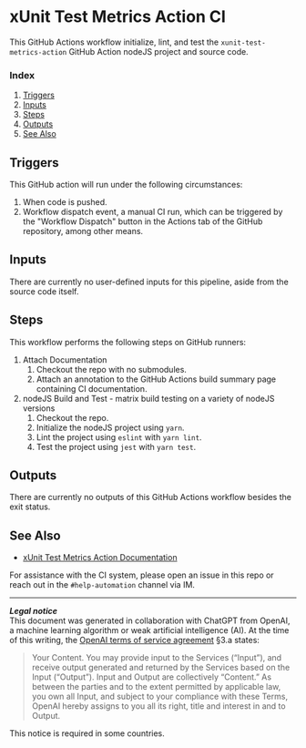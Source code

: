 # xUnit Test Metrics Action CI
This GitHub Actions workflow initialize, lint, and test the `xunit-test-metrics-action` GitHub Action nodeJS project and source code.

### Index
1. [Triggers](#triggers)
1. [Inputs](#inputs)
1. [Steps](#steps)
1. [Outputs](#outputs)
1. [See Also](#see-also)

## Triggers
This GitHub action will run under the following circumstances:
1. When code is pushed.
1. Workflow dispatch event, a manual CI run, which can be triggered by the "Workflow Dispatch" button in the Actions tab of the GitHub repository, among other means.

## Inputs
There are currently no user-defined inputs for this pipeline, aside from the source code itself.

## Steps
This workflow performs the following steps on GitHub runners:
1. Attach Documentation
    1. Checkout the repo with no submodules.
    1. Attach an annotation to the GitHub Actions build summary page containing CI documentation.
1. nodeJS Build and Test - matrix build testing on a variety of nodeJS versions
    1. Checkout the repo.
    1. Initialize the nodeJS project using `yarn`.
    1. Lint the project using `eslint` with `yarn lint`.
    1. Test the project using `jest` with `yarn test`.

## Outputs
There are currently no outputs of this GitHub Actions workflow besides the exit status.

## See Also
- [xUnit Test Metrics Action Documentation](../../README.md)

For assistance with the CI system, please open an issue in this repo or reach out in the `#help-automation` channel via IM.

***
**_Legal notice_**  
This document was generated in collaboration with ChatGPT from OpenAI, a machine learning algorithm or weak artificial intelligence (AI). At the time of this writing, the [OpenAI terms of service agreement](https://openai.com/terms) §3.a states:
> Your Content. You may provide input to the Services (“Input”), and receive output generated and returned by the Services based on the Input (“Output”). Input and Output are collectively “Content.” As between the parties and to the extent permitted by applicable law, you own all Input, and subject to your compliance with these Terms, OpenAI hereby assigns to you all its right, title and interest in and to Output.

This notice is required in some countries.
